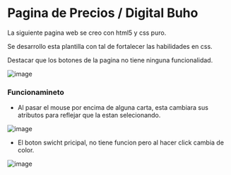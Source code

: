 # Pagina de Precios / Digital Buho

La siguiente pagina web se creo con html5 y css puro.

Se desarrollo esta plantilla con tal de fortalecer las habilidades en css.

Destacar que los botones de la pagina no tiene ninguna funcionalidad.



![image](https://user-images.githubusercontent.com/116466802/220831826-6276a148-2e9a-4b6d-925a-e9bfd136eec5.png)



### Funcionamineto

* Al pasar el mouse por encima de alguna carta, esta cambiara sus atributos para reflejar que la estan selecionando.

![image](https://user-images.githubusercontent.com/116466802/220831161-fe91a256-0bac-4a3c-9758-c8a4b3d5f7ba.png)


* El boton swicht pricipal, no tiene funcion pero al hacer click cambia de color.

![image](https://user-images.githubusercontent.com/116466802/220831630-f2a2a1ce-a40c-4603-8091-021b70ae2d99.png)

